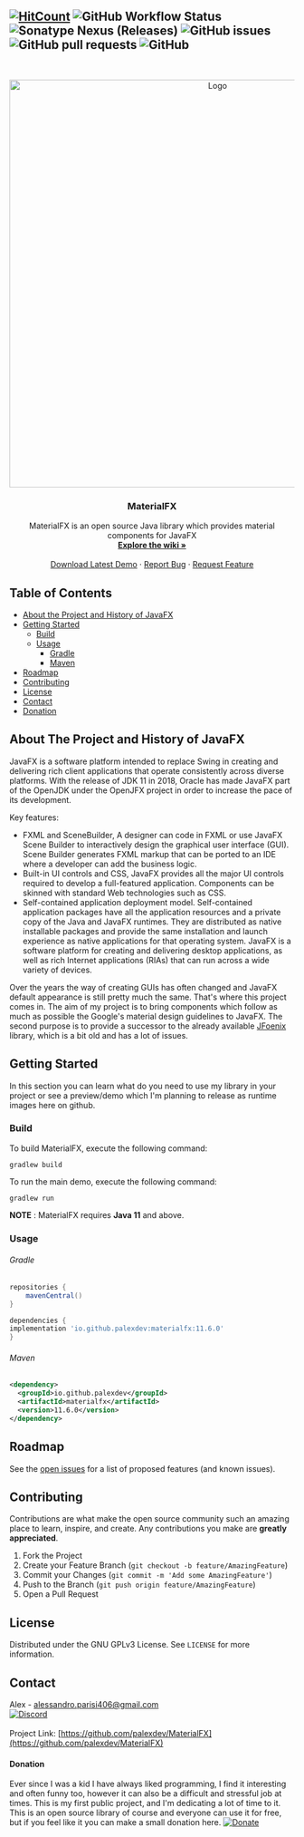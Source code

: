 [![HitCount](http://hits.dwyl.com/PAlex404/MaterialFX.svg)](http://hits.dwyl.com/PAlex404/MaterialFX)
![GitHub Workflow Status](https://img.shields.io/github/workflow/status/palexdev/materialfx/Java%20CI%20with%20Gradle?label=github%20build&style=flat-square)
![Sonatype Nexus (Releases)](https://img.shields.io/nexus/r/io.github.palexdev/materialfx?server=https%3A%2F%2Foss.sonatype.org&style=flat-square)
![GitHub issues](https://img.shields.io/github/issues-raw/palexdev/materialfx?style=flat-square)
![GitHub pull requests](https://img.shields.io/github/issues-pr/palexdev/materialfx?style=flat-square)
![GitHub](https://img.shields.io/github/license/palexdev/materialfx?style=flat-square)
---

<!-- PROJECT LOGO -->
<br />
<p align="center">
  <a href="https://github.com/palexdev/MaterialFX">
    <img src=https://imgur.com/qBOvrWD.png" alt="Logo" width="720">
  </a>
</p>


<h3 align="center">MaterialFX</h3>

<p align="center">
    MaterialFX is an open source Java library which provides material components for JavaFX
    <br />
    <a href="https://github.com/palexdev/MaterialFX/wiki"><strong>Explore the wiki »</strong></a>
    <br />
    <br />
    <a href="https://github.com/palexdev/MaterialFX/releases">Download Latest Demo</a>
    ·
    <a href="https://github.com/palexdev/MaterialFX/issues">Report Bug</a>
    ·
    <a href="https://github.com/palexdev/MaterialFX/issues">Request Feature</a>
</p>

<!-- TABLE OF CONTENTS -->
## Table of Contents

* [About the Project and History of JavaFX](#about-the-project-and-history-of-javafx)
* [Getting Started](#getting-started)
  * [Build](#build)
  * [Usage](#usage)
    * [Gradle](#gradle)
    * [Maven](#maven)
* [Roadmap](#roadmap)
* [Contributing](#contributing)
* [License](#license)
* [Contact](#contact)
* [Donation](#donation)

<!-- ABOUT THE PROJECT -->
## About The Project and History of JavaFX
JavaFX is a software platform intended to replace Swing in creating and delivering rich client applications
that operate consistently across diverse platforms.
With the release of JDK 11 in 2018, Oracle has made JavaFX part of the OpenJDK under the OpenJFX project in order to increase the pace of its development.

Key features:
   - FXML and SceneBuilder, A designer can code in FXML or use JavaFX Scene Builder to interactively design the graphical user interface (GUI). Scene Builder generates FXML markup that can be ported to an IDE where a developer can add the business logic.
   - Built-in UI controls and CSS, JavaFX provides all the major UI controls required to develop a full-featured application. Components can be skinned with standard Web technologies such as CSS.
   - Self-contained application deployment model. Self-contained application packages have all the application resources and a private copy of the Java and JavaFX runtimes.
     They are distributed as native installable packages and provide the same installation and launch experience as native applications for that operating system.
   JavaFX is a software platform for creating and delivering desktop applications, as well as rich Internet applications (RIAs) that can run across a wide variety of devices.

Over the years the way of creating GUIs has often changed and JavaFX default appearance is still pretty much the same.
That's where this project comes in. The aim of my project is to bring components which follow as much as possible the Google's material design guidelines to JavaFX.
The second purpose is to provide a successor to the already available [JFoenix](https://github.com/jfoenixadmin/JFoenix) library, which is a bit old and has a lot of issues.

<!-- GETTING STARTED -->
## Getting Started
In this section you can learn what do you need to use my library in your project
or see a preview/demo which I'm planning to release as runtime images here on github.

### Build
To build MaterialFX, execute the following command:

    gradlew build

To run the main demo, execute the following command:

    gradlew run

**NOTE** : MaterialFX requires **Java 11** and above.

### Usage
###### Gradle
```groovy
repositories {
    mavenCentral()
}

dependencies {
implementation 'io.github.palexdev:materialfx:11.6.0'
}
```
###### Maven
```xml
<dependency>
  <groupId>io.github.palexdev</groupId>
  <artifactId>materialfx</artifactId>
  <version>11.6.0</version>
</dependency>
```

<!-- ROADMAP -->
## Roadmap
See the [open issues](https://github.com/palexdev/MaterialFX/issues) for a list of proposed features (and known issues).

<!-- CONTRIBUTING -->
## Contributing
Contributions are what make the open source community such an amazing place to learn, inspire, and create.
Any contributions you make are **greatly appreciated**.

1. Fork the Project
2. Create your Feature Branch (`git checkout -b feature/AmazingFeature`)
3. Commit your Changes (`git commit -m 'Add some AmazingFeature'`)
4. Push to the Branch (`git push origin feature/AmazingFeature`)
5. Open a Pull Request

<!-- LICENSE -->
## License
Distributed under the GNU GPLv3 License. See `LICENSE` for more information.

<!-- CONTACT -->
## Contact
Alex - alessandro.parisi406@gmail.com  
[![Discord](https://img.shields.io/discord/771702793378988054?label=Discord&style=flat-square)](https://discord.com/invite/zFa93NE)
<br /><br />
Project Link: [https://github.com/palexdev/MaterialFX](https://github.com/palexdev/MaterialFX)

<!-- DONATION -->
#### Donation
Ever since I was a kid I have always liked programming, I find it interesting and often funny too,
however it can also be a difficult and stressful job at times.
This is my first public project, and I'm dedicating a lot of time to it.
This is an open source library of course and everyone can use it for free, but if you feel like it you can
make a small donation here. [![Donate](https://img.shields.io/badge/$-support-green.svg?style=flat-square)](https://bit.ly/31XB8zD)
